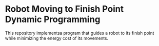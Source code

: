 # Robot Moving to Finish Point Dynamic Programming
 This repository implementsa program that guides a robot to its finish point while minimizing the energy cost of its movements.
